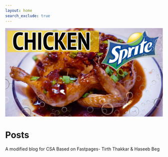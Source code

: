 ```yaml
---
layout: home
search_exclude: true
---
```


![An image of chicken sprite](images/fakechicksprite.jpg "Chicken Sprite")


# Posts

A modified blog for CSA Based on Fastpages- Tirth Thakkar & Haseeb Beg   